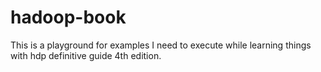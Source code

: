 # hadoop-book
This is a playground for examples I need to execute while learning things with hdp definitive guide 4th edition.
